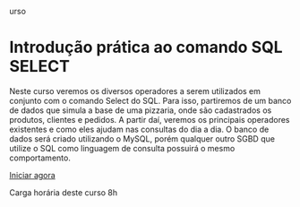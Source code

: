 urso

# Introdução prática ao comando SQL SELECT

Neste curso veremos os diversos operadores a serem utilizados em conjunto com o comando Select do SQL. Para isso, partiremos de um banco de dados que simula a base de uma pizzaria, onde são cadastrados os produtos, clientes e pedidos. A partir daí, veremos os principais operadores existentes e como eles ajudam nas consultas do dia a dia. O banco de dados será criado utilizando o MySQL, porém qualquer outro SGBD que utilize o SQL como linguagem de consulta possuirá o mesmo comportamento.

[Iniciar agora](https://www.devmedia.com.br/login/login.asp?ret=https://www.devmedia.com.br/curso/comando-sql-select/2199)

Carga horária deste curso 8h

